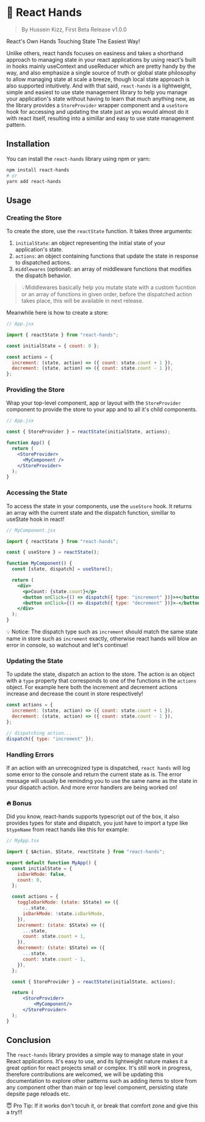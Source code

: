 # 🧤 React Hands

> By Hussein Kizz, First Beta Release v1.0.0

React's Own Hands Touching State The Easiest Way!

Unlike others, react hands focuses on easiness and takes a shorthand approach to managing state in your react applications by using react's built in hooks mainly useContext and useReducer which are pretty handy by the way, and also emphasize a single source of truth or global state philosophy to allow managing state at scale a breeze, though local state approach is also supported intuitively. And with that said, `react-hands` is a lightweight, simple and easiest to use state management library to help you manage your application's state without having to learn that much anything new, as the library provides a `StoreProvider` wrapper component and a `useStore` hook for accessing and updating the state just as you would almost do it with react itself, resulting into a simillar and easy to use state management pattern.

## Installation

You can install the `react-hands` library using npm or yarn:

```bash
npm install react-hands
# or
yarn add react-hands
```

## Usage

### Creating the Store

To create the store, use the `reactState` function. It takes three arguments:

1. `initialState`: an object representing the initial state of your application's state.
2. `actions`: an object containing functions that update the state in response to dispatched actions.
3. `middlewares` (optional): an array of middleware functions that modifies the dispatch behavior.

> 💡Middlewares basically help you mutate state with a custom fucntion or an array of functions in given order, before the dispatched action takes place, this will be available in next release.

Meanwhile here is how to create a store:

``` jsx
// App.jsx

import { reactState } from "react-hands";

const initialState = { count: 0 };

const actions = {
  increment: (state, action) => ({ count: state.count + 1 }),
  decrement: (state, action) => ({ count: state.count - 1 }),
};

```

### Providing the Store

Wrap your top-level component, app or layout with the `StoreProvider` component to provide the store to your app and to all it's child components.

```jsx
// App.jsx

const { StoreProvider } = reactState(initialState, actions);

function App() {
  return (
    <StoreProvider>
      <MyComponent />
    </StoreProvider>
  );
}
```

### Accessing the State

To access the state in your components, use the `useStore` hook. It returns an array with the current state and the dispatch function, simillar to useState hook in react!

```jsx
// MyComponent.jsx

import { reactState } from "react-hands";

const { useStore } = reactState();

function MyComponent() {
  const [state, dispatch] = useStore();

  return (
    <div>
      <p>Count: {state.count}</p>
      <button onClick={() => dispatch({ type: "increment" })}>+</button>
      <button onClick={() => dispatch({ type: "decrement" })}>-</button>
    </div>
  );
}
```

💡 Notice: The dispatch type such as `increment` should match the same state name in store such as `increment`  exactly, otherwise react hands will blow an error in console, so watchout and let's continue!

### Updating the State

To update the state, dispatch an action to the store. The action is an object with a `type` property that corresponds to one of the functions in the `actions` object. For example here both the increment and decrement actions increase and decrease the count in store respectively!

```jsx
const actions = {
  increment: (state, action) => ({ count: state.count + 1 }),
  decrement: (state, action) => ({ count: state.count - 1 }),
};

// dispatching action...
dispatch({ type: "increment" });
```

### Handling Errors

If an action with an unrecognized type is dispatched, `react hands` will log some error to the console and return the current state as is. The error message will usually be reminding you to use the same name as the state in your dispatch action. And more error handlers are being worked on!

### 🔥 Bonus

Did you know, react-hands supports typescript out of the box, it also provides types for state and dispatch, you just have to import a type like `$typeName` from react hands like this for example:

```jsx
// MyApp.tsx

import { $Action, $State, reactState } from "react-hands";

export default function MyApp() {
  const initialState = {
    isDarkMode: false,
    count: 0,
  };

  const actions = {
    toggleDarkMode: (state: $State) => ({
      ...state,
      isDarkMode: !state.isDarkMode,
    }),
    increment: (state: $State) => ({
      ...state,
      count: state.count + 1,
    }),
    decrement: (state: $State) => ({
      ...state,
      count: state.count - 1,
    }),
  };

  const { StoreProvider } = reactState(initialState, actions);

  return (
      <StoreProvider>
          <MyComponent/>
      </StoreProvider>
  );
}

```

## Conclusion

The `react-hands` library provides a simple way to manage state in your React applications. It's easy to use, and its lightweight nature makes it a great option for react projects small or complex. It's still work in progress, therefore contributions are welcomed, we will be updating this documentation to explore other patterns such as adding items to store from any component other than main or top level component, persisting state depsite page reloads etc.

😇 Pro Tip: If it works don't tocuh it, or break that comfort zone and give this a try!!!
